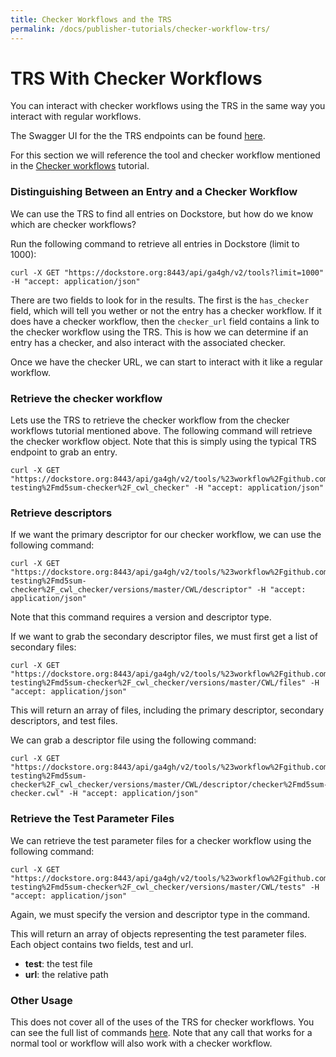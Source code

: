 ```yaml
---
title: Checker Workflows and the TRS
permalink: /docs/publisher-tutorials/checker-workflow-trs/
---
```

# TRS With Checker Workflows
You can interact with checker workflows using the TRS in the same way you interact with regular workflows.

The Swagger UI for the the TRS endpoints can be found [here](https://dockstore.org:8443/static/swagger-ui/index.html#/GA4GH).

For this section we will reference the tool and checker workflow mentioned in the [Checker workflows](/docs/publisher-tutorials/checker-workflows/) tutorial.

### Distinguishing Between an Entry and a Checker Workflow
We can use the TRS to find all entries on Dockstore, but how do we know which are checker workflows?

Run the following command to retrieve all entries in Dockstore (limit to 1000):
```
curl -X GET "https://dockstore.org:8443/api/ga4gh/v2/tools?limit=1000" -H "accept: application/json"
```

There are two fields to look for in the results. The first is the `has_checker` field, which will tell you wether or not the entry has a checker workflow. If it does have a checker workflow, then the `checker_url` field contains a link to the checker workflow using the TRS. This is how we can determine if an entry has a checker, and also interact with the associated checker.

Once we have the checker URL, we can start to interact with it like a regular workflow.

### Retrieve the checker workflow
Lets use the TRS to retrieve the checker workflow from the checker workflows tutorial mentioned above. The following command will retrieve the checker workflow object. Note that this is simply using the typical TRS endpoint
to grab an entry.

```
curl -X GET "https://dockstore.org:8443/api/ga4gh/v2/tools/%23workflow%2Fgithub.com%2Fdockstore-testing%2Fmd5sum-checker%2F_cwl_checker" -H "accept: application/json"
```

### Retrieve descriptors
If we want the primary descriptor for our checker workflow, we can use the following command:

```
curl -X GET "https://dockstore.org:8443/api/ga4gh/v2/tools/%23workflow%2Fgithub.com%2Fdockstore-testing%2Fmd5sum-checker%2F_cwl_checker/versions/master/CWL/descriptor" -H "accept: application/json"
```

Note that this command requires a version and descriptor type.

If we want to grab the secondary descriptor files, we must first get a list of secondary files:

```
curl -X GET "https://dockstore.org:8443/api/ga4gh/v2/tools/%23workflow%2Fgithub.com%2Fdockstore-testing%2Fmd5sum-checker%2F_cwl_checker/versions/master/CWL/files" -H "accept: application/json"
```

This will return an array of files, including the primary descriptor, secondary descriptors, and test files.

We can grab a descriptor file using the following command:

```
curl -X GET "https://dockstore.org:8443/api/ga4gh/v2/tools/%23workflow%2Fgithub.com%2Fdockstore-testing%2Fmd5sum-checker%2F_cwl_checker/versions/master/CWL/descriptor/checker%2Fmd5sum-checker.cwl" -H "accept: application/json"
```

### Retrieve the Test Parameter Files
We can retrieve the test parameter files for a checker workflow using the following command:
```
curl -X GET "https://dockstore.org:8443/api/ga4gh/v2/tools/%23workflow%2Fgithub.com%2Fdockstore-testing%2Fmd5sum-checker%2F_cwl_checker/versions/master/CWL/tests" -H "accept: application/json"
```

Again, we must specify the version and descriptor type in the command.

This will return an array of objects representing the test parameter files. Each object contains two fields, test and url.
- **test**: the test file
- **url**: the relative path

### Other Usage
This does not cover all of the uses of the TRS for checker workflows. You can see the full list of commands  [here](https://dockstore.org:8443/static/swagger-ui/index.html#/GA4GH). Note that any call that works for a normal tool or workflow will also work with a checker workflow.
